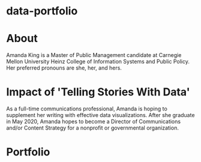 # data-portfolio
# About

Amanda King is a Master of Public Management candidate at Carnegie Mellon University Heinz College of Information Systems and Public Policy. Her preferred pronouns are she, her, and hers.

# Impact of 'Telling Stories With Data'

As a full-time communications professional, Amanda is hoping to supplement her writing with effective data visualizations. After she graduate in May 2020, Amanda hopes to become a Director of Communications and/or Content Strategy for a nonprofit or governmental organization.

# Portfolio
